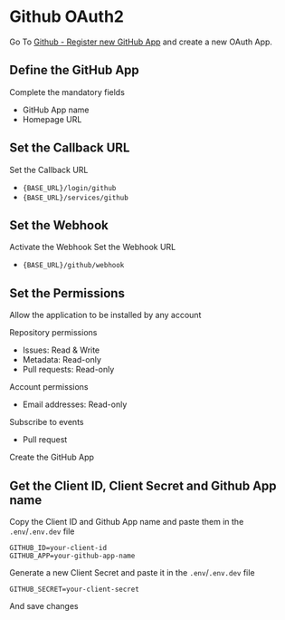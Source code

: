 # Github OAuth2

Go To [Github - Register new GitHub App](https://github.com/settings/apps/new) and create a new OAuth App.

## Define the GitHub App
Complete the mandatory fields
- GitHub App name
- Homepage URL

## Set the Callback URL
Set the Callback URL
- `{BASE_URL}/login/github`
- `{BASE_URL}/services/github`

## Set the Webhook
Activate the Webhook
Set the Webhook URL
- `{BASE_URL}/github/webhook`

## Set the Permissions
Allow the application to be installed by any account

Repository permissions
- Issues: Read & Write
- Metadata: Read-only
- Pull requests: Read-only

Account permissions
- Email addresses: Read-only

Subscribe to events
- Pull request

Create the GitHub App

## Get the Client ID, Client Secret and Github App name

Copy the Client ID and Github App name and paste them in the `.env`/`.env.dev` file

```env
GITHUB_ID=your-client-id
GITHUB_APP=your-github-app-name
```

Generate a new Client Secret and paste it in the `.env`/`.env.dev` file

```
GITHUB_SECRET=your-client-secret
```

And save changes
